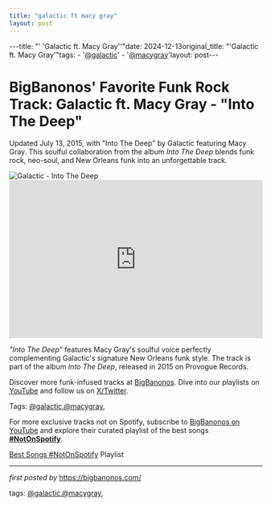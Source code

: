 ```yaml
---
title: "galactic ft macy gray"
layout: post
---
```

---title: "' 'Galactic ft. Macy Gray''"date: 2024-12-13original_title: "'Galactic ft. Macy Gray'"tags:  - '[@galactic](/tags/galactic/)'  - '[@macygray](/tags/macygray/)'layout: post---<!-- Post Title --><h1 >BigBanonos' Favorite Funk Rock Track: Galactic ft. Macy Gray - "Into The Deep"</h1> <!-- Introductory Text --><p >Updated July 13, 2015, with "Into The Deep" by Galactic featuring Macy Gray. This soulful collaboration from the album <em>Into The Deep</em> blends funk rock, neo-soul, and New Orleans funk into an unforgettable track.</p> <!-- Featured Image --><div > <img src="https://s9.limitedrun.com/images/1213822/v600_eskimeaux_942_credit_andrew_piccone.jpg" alt="Galactic - Into The Deep" /></div> <!-- YouTube Video Embed --><div > <iframe width="100%" height="315" src="https://www.youtube.com/embed/_CZ4WtKClMk" title="Galactic - Into The Deep featuring Macy Gray (Into The Deep)" frameborder="0" allow="accelerometer; autoplay; encrypted-media; gyroscope; picture-in-picture; web-share" referrerpolicy="strict-origin-when-cross-origin" allowfullscreen></iframe></div> <!-- Song Information --><div > <p><em>"Into The Deep"</em> features Macy Gray's soulful voice perfectly complementing Galactic's signature New Orleans funk style. The track is part of the album <em>Into The Deep</em>, released in 2015 on Provogue Records.</p></div> <!-- Footer Links --><div > <p>Discover more funk-infused tracks at <a href="https://bigbanonos.com/" target="_blank">BigBanonos</a>. Dive into our playlists on <a href="https://www.youtube.com/[@BigBanonos](/tags/BigBanonos/)" target="_blank">YouTube</a> and follow us on <a href="https://x.com/bigbanonos" target="_blank">X/Twitter</a>.</p></div> <!-- Tags --><p >Tags: [@galactic](/tags/galactic/),[@macygray](/tags/macygray/),</p><!--Subscribe and Playlist Links--><div>    <p>For more exclusive tracks not on Spotify, subscribe to <a href="https://www.youtube.com/[@BigBanonos](/tags/BigBanonos/)" target="_blank">BigBanonos on YouTube</a> and explore their curated playlist of the best songs <strong>[#NotOnSpotify](/tags/NotOnSpotify/)</strong>.</p>    <p><a href="https://www.youtube.com/playlist?list=PLtuNtuTatqI0kFahUCbtbfenC_ET5O_tr" target="_blank">Best Songs [#NotOnSpotify](/tags/NotOnSpotify/) Playlist<br /></a></p></div><hr /><p><em>first posted by</em> <a href="https://bigbanonos.com/" rel="noopener" target="_new">https://bigbanonos.com/</a></p><p>tags: [@galactic](/tags/galactic/),[@macygray](/tags/macygray/),</p>
